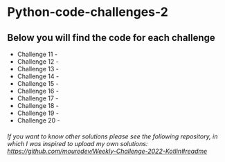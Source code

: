 # Python-code-challenges-2
## Below you will find the code for each challenge
* Challenge 11 - []()
* Challenge 12 - []()
* Challenge 13 - []()
* Challenge 14 - []()
* Challenge 15 - []()
* Challenge 16 - []()
* Challenge 17 - []()
* Challenge 18 - []()
* Challenge 19 - []()
* Challenge 20 - []()


###### If you want to know other solutions please see the following repository, in which I was inspired to upload my own solutions: https://github.com/mouredev/Weekly-Challenge-2022-Kotlin#readme
